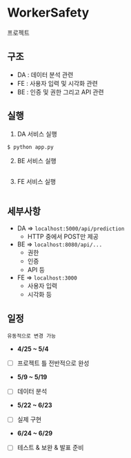 # WorkerSafety
프로젝트

## 구조
- DA : 데이터 분석 관련
- FE : 사용자 입력 및 시각화 관련
- BE : 인증 및 권한 그리고 API 관련

## 실행
1. DA 서비스 실행
```
$ python app.py
```
2. BE 서비스 실행
```
```
3. FE 서비스 실행
```
```

## 세부사항
- DA => `localhost:5000/api/prediction`
    - HTTP 중에서 POST만 제공
- BE => `localhost:8080/api/...`
    - 권한
    - 인증
    - API 등
- FE => `localhost:3000`
    - 사용자 입력
    - 시각화 등

## 일정

`유동적으로 변경 가능`

* **4/25 ~ 5/4**
- [ ] 프로젝트 틀 전반적으로 완성

* **5/9 ~ 5/19**
- [ ] 데이터 분석

* **5/22 ~ 6/23**
- [ ] 실제 구현

* **6/24 ~ 6/29**
- [ ] 테스트 & 보완 & 발표 준비